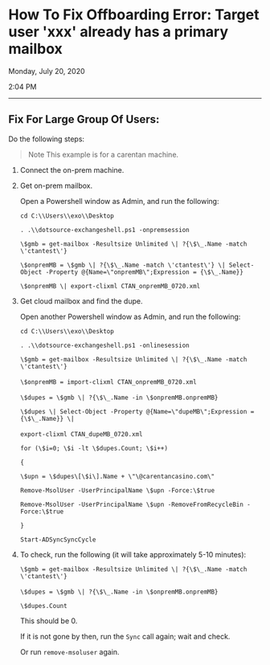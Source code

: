 # How To Fix Offboarding Error: Target user \'xxx\' already has a primary mailbox

Monday, July 20, 2020

2:04 PM

------

## Fix For Large Group Of Users: 
Do the following steps:
> Note This example is for a carentan machine\.

1. Connect the on-prem machine.

2. Get on-prem mailbox.

   Open a Powershell window as Admin, and run the following:

   `cd C:\\Users\\exo\\Desktop`

   `. .\\dotsource-exchangeshell.ps1 -onpremsession`

   `\$gmb = get-mailbox -Resultsize Unlimited \| ?{\$\_.Name -match \'ctantest\'}`

   `\$onpremMB = \$gmb \| ?{\$\_.Name -match \'ctantest\'} \| Select-Object -Property @{Name=\"onpremMB\";Expression = {\$\_.Name}}`

   `\$onpremMB \| export-clixml CTAN_onpremMB_0720.xml`

3. Get cloud mailbox and find the dupe.

   Open another Powershell window as Admin, and run the following:

    `cd C:\\Users\\exo\\Desktop`

    `. .\\dotsource-exchangeshell.ps1 -onlinesession`

   `\$gmb = get-mailbox -Resultsize Unlimited \| ?{\$\_.Name -match \'ctantest\'}`

   `\$onpremMB = import-clixml CTAN_onpremMB_0720.xml` 

   `\$dupes = \$gmb \| ?{\$\_.Name -in \$onpremMB.onpremMB}` 

   `\$dupes \| Select-Object -Property @{Name=\"dupeMB\";Expression = {\$\_.Name}} \|`

   `export-clixml CTAN_dupeMB_0720.xml` 

   `for (\$i=0; \$i -lt \$dupes.Count; \$i++)`

   `{`

   `\$upn = \$dupes\[\$i\].Name + \"\@carentancasino.com\"`

   `Remove-MsolUser -UserPrincipalName \$upn -Force:\$true`

   `Remove-MsolUser -UserPrincipalName \$upn -RemoveFromRecycleBin -Force:\$true`

   `}`

   `Start-ADSyncSyncCycle`

4. To check, run the following (it will take approximately 5-10 minutes):

   `\$gmb = get-mailbox -Resultsize Unlimited \| ?{\$\_.Name -match \'ctantest\'}`

   `\$dupes = \$gmb \| ?{\$\_.Name -in \$onpremMB.onpremMB}` 

   `\$dupes.Count`

   This should be 0.

   If it is not gone by then, run the `Sync` call again; wait and check. 

   Or run  `remove-msoluser` again.

 
